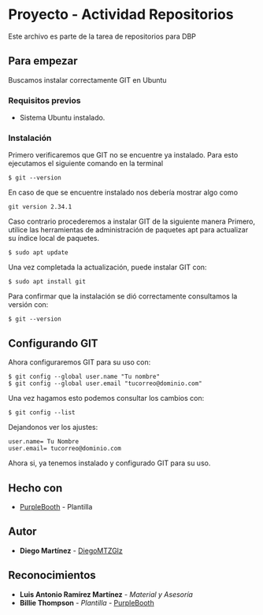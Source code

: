 # Proyecto - Actividad Repositorios

Este archivo es parte de la tarea de repositorios para DBP

## Para empezar

Buscamos instalar correctamente GIT en Ubuntu

### Requisitos previos

- Sistema Ubuntu instalado.

### Instalación

Primero verificaremos que GIT no se encuentre ya instalado.
Para esto ejecutamos el siguiente comando en la terminal

```
$ git --version
```

En caso de que se encuentre instalado nos debería mostrar algo como

```
git version 2.34.1
```

Caso contrario procederemos a instalar GIT de la siguiente manera
Primero, utilice las herramientas de administración de paquetes apt para actualizar su índice local de paquetes.

```
$ sudo apt update
```
Una vez completada la actualización, puede instalar GIT con:

```
$ sudo apt install git
```
Para confirmar que la instalación se dió correctamente consultamos la versión con:

```
$ git --version
```

## Configurando GIT

Ahora configuraremos GIT para su uso con:

```
$ git config --global user.name "Tu nombre"
$ git config --global user.email "tucorreo@dominio.com"
```
Una vez hagamos esto podemos consultar los cambios con:

```
$ git config --list
```
Dejandonos ver los ajustes:

```
user.name= Tu Nombre
user.email= tucorreo@dominio.com
```

Ahora si, ya tenemos instalado y configurado GIT para su uso.

## Hecho con

* [PurpleBooth](https://gist.github.com/PurpleBooth/109311bb0361f32d87a2) - Plantilla

## Autor

* **Diego Martínez** - [DiegoMTZGlz](https://github.com/DiegoMTZGlz)

## Reconocimientos

* **Luis Antonio Ramírez Martínez** - *Material y Asesoría*
* **Billie Thompson** - *Plantilla* - [PurpleBooth](https://github.com/PurpleBooth)
